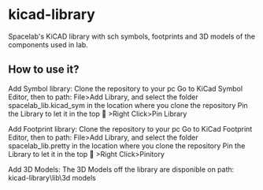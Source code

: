 # kicad-library

Spacelab's KiCAD library with sch symbols, footprints and 3D models of the components used in lab. 


## How to use it?

Add Symbol library:
Clone the repository to your pc
Go to KiCad Symbol Editor, then to path: File>Add Library, and select the folder spacelab_lib.kicad_sym in the location where you clone the repository
Pin the Library to let it in the top 🙂 >Right Click>Pin Library

Add Footprint library:
Clone the repository to your pc
Go to KiCad Footprint Editor, then to path: File>Add Library, and select the folder spacelab_lib.pretty in the location where you clone the repository
Pin the Library to let it in the top 🙂 >Right Click>Pinitory

Add 3D Models:
The 3D Models off the library are disponible on path: kicad-library\lib\3d models


